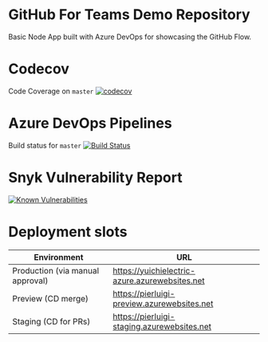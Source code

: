 # GitHub For Teams Demo Repository

Basic Node App built with Azure DevOps for showcasing the GitHub Flow.

# Codecov 

Code Coverage on `master`
[![codecov](https://codecov.io/gh/yuichielectric/azure-devops-demo/branch/master/graph/badge.svg)](https://codecov.io/gh/yuichielectric/azure-devops-demo)

# Azure DevOps Pipelines

Build status for `master`
[![Build Status](https://dev.azure.com/yutanaka0884/AzureDevOps-demo/_apis/build/status/yuichielectric.azure-devops-demo?branchName=master)](https://dev.azure.com/yutanaka0884/AzureDevOps-demo/_build/latest?definitionId=1&branchName=master)


# Snyk Vulnerability Report
 [![Known Vulnerabilities](https://snyk.io/test/github/yuichielectric/azure-devops-demo/badge.svg)](https://snyk.io/test/github/yuichielectric/azure-devops-demo) 

# Deployment slots

| Environment | URL |
| ----------- | --- | 
| Production (via manual approval) | https://yuichielectric-azure.azurewebsites.net |
| Preview (CD merge) | https://pierluigi-preview.azurewebsites.net |
| Staging (CD for PRs) | https://pierluigi-staging.azurewebsites.net |
